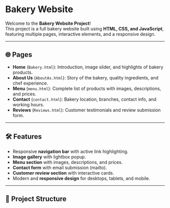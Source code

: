 # Bakery Website

Welcome to the **Bakery Website Project**!  
This project is a full bakery website built using **HTML, CSS, and JavaScript**, featuring multiple pages, interactive elements, and a responsive design.

---

## 🌐 Pages

- **Home** (`Bakery.html`): Introduction, image slider, and highlights of bakery products.  
- **About Us** (`AboutAs.html`): Story of the bakery, quality ingredients, and chef experience.  
- **Menu** (`menu.html`): Complete list of products with images, descriptions, and prices.  
- **Contact** (`contact.html`): Bakery location, branches, contact info, and working hours.  
- **Reviews** (`Reviews.html`): Customer testimonials and review submission form.

---

## 🛠 Features

- Responsive **navigation bar** with active link highlighting.  
- **Image gallery** with lightbox popup.  
- **Menu section** with images, descriptions, and prices.  
- **Contact form** with email submission (mailto).  
- **Customer review section** with interactive cards.  
- Modern and **responsive design** for desktops, tablets, and mobile.  

---

## 📂 Project Structure


